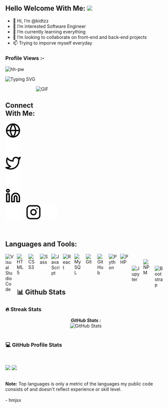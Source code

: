 
## Hello Welcome With Me: <img src="https://media.giphy.com/media/hvRJCLFzcasrR4ia7z/giphy.gif" width="2px">

- 👋 Hi, I’m @kidtzz
- 👀 I’m interested Software Engineer
- 🌱 I’m currently learning everything
- 💞️ I’m looking to collaborate on front-end and back-end projects
- 📫 Trying to imporve myself everyday



<p align="right"> <h3>Profile Views :-</h3>
 <img src="https://komarev.com/ghpvc/?username=kidtzz&label=Profile%20views&color=0e75b6&style=flat"
    alt="hh-pw" /> 
  </p>


![Typing SVG](https://readme-typing-svg.herokuapp.com?font=Architects+Daughter&color=000000&size=30&lines=Hey!+It's+Iman!+👋;I'm+a+Developer)



<img align="right" alt="GIF" src="https://github.com/Gapur/Gapur/blob/master/coding.gif?raw=true" width="408" height="318" />



<!---
kidtzz/kidtzz is a ✨ special ✨ repository because its `README.md` (this file) appears on your GitHub profile.
You can click the Preview link to take a look at your changes.
--->

<br>

## Connect With Me:

[![website](./img/globe-light.svg)](https://kidtz.netlify.app/#gh-light-mode-only)
[![website](./img/globe-dark.svg)](https://kidtz.netlify.app/.html#gh-dark-mode-only)
&nbsp;&nbsp;
[![website](./img/twitter-light.svg)](https://twitter.com/bang16079328?t=BQQmRN5WqhC-wxzqgJKnRA&s=09#gh-light-mode-only)
[![website](./img/twitter-dark.svg)](https://twitter.com/bang16079328?t=BQQmRN5WqhC-wxzqgJKnRA&s=09#gh-dark-mode-only)
&nbsp;&nbsp;
[![website](./img/linkedin-light.svg)](https://www.linkedin.com/in/bangkit-prasetyo-348035201/#gh-light-mode-only)
[![website](./img/linkedin-dark.svg)](https://www.linkedin.com/in/bangkit-prasetyo-348035201/#gh-dark-mode-only)
&nbsp;&nbsp;
[![website](./img/instagram-light.svg)](https://www.instagram.com/arch_kidtz/#gh-light-mode-only)
[![website](./img/instagram-dark.svg)](https://www.instagram.com/arch_kidtz/#gh-dark-mode-only)

<br>





## Languages and Tools:

<img align="left" alt="Visual Studio Code" width="26px" src="https://cdn.jsdelivr.net/gh/devicons/devicon/icons/vscode/vscode-original.svg" style="padding-right:10px;" />
<img align="left" alt="HTML5" width="26px" src="https://cdn.jsdelivr.net/gh/devicons/devicon/icons/html5/html5-original.svg" style="padding-right:10px;" />
<img align="left" alt="CSS3" width="26px" src="https://cdn.jsdelivr.net/gh/devicons/devicon/icons/css3/css3-original.svg" style="padding-right:10px;" />
<img align="left" alt="Sass" width="26px" src="https://cdn.jsdelivr.net/gh/devicons/devicon/icons/sass/sass-original.svg" style="padding-right:10px;" />
<img align="left" alt="JavaScript" width="26px" src="https://cdn.jsdelivr.net/gh/devicons/devicon/icons/javascript/javascript-original.svg" style="padding-right:10px;" />
<img align="left" alt="React" width="26px" src="https://cdn.jsdelivr.net/gh/devicons/devicon/icons/react/react-original.svg" style="padding-right:10px;" />
<img align="left" alt="MySQL" width="26px" src="https://cdn.jsdelivr.net/gh/devicons/devicon/icons/mysql/mysql-original.svg" style="padding-right:10px;" />
<img align="left" alt="Git" width="26px" src="https://cdn.jsdelivr.net/gh/devicons/devicon/icons/git/git-original.svg" style="padding-right:10px;" />
<img align="left" alt="GitHub" width="26px" src="https://user-images.githubusercontent.com/3369400/139448065-39a229ba-4b06-434b-bc67-616e2ed80c8f.png" style="padding-right:10px;" />


<img align="left" alt="Python" width="26px" src="https://cdn.jsdelivr.net/gh/devicons/devicon/icons/python/python-original.svg" style="padding-right:10px;" />
<img align="left" alt="PHP" width="26px" src="https://cdn.jsdelivr.net/gh/devicons/devicon/icons/php/php-original.svg" style="padding-right:10px;" />

<br>

<img align="left" alt="Jupyter" width="26px" src="https://cdn.jsdelivr.net/gh/devicons/devicon/icons/jupyter/jupyter-original-wordmark.svg" style="padding-right:10px; padding-top:20px; " />
<img align="left" alt="NPM" width="26px" src="https://cdn.jsdelivr.net/gh/devicons/devicon/icons/npm/npm-original-wordmark.svg"  style="padding-right:10px;" />
<img align="left" alt="Bootstrap" width="26px" src="https://cdn.jsdelivr.net/gh/devicons/devicon/icons/bootstrap/bootstrap-original.svg" style="padding-right:10px; padding-top:20px; " />



<br>
<br>
<br>





## 📊 Github Stats

### 🔥 Streak Stats

  <p align="center">
  <b><em>GitHub Stats :</em></b> <br/>
  <img src="https://github-readme-streak-stats.herokuapp.com/?user=kidtzz" alt="GitHub Stats" /> <br/><br/>



### 💻 GitHub Profile Stats
  
  <br/>

<p>
  <img height="180em" src="https://github-readme-stats.vercel.app/api?username=kidtzz&show_icons=true&hide_border=true&&count_private=true&include_all_commits=true" />
  <img height="180em" src="https://github-readme-stats.vercel.app/api/top-langs/?username=kidtzz&exclude_repo=KNN-Image-Classification&show_icons=true&hide_border=true&layout=compact&langs_count=8"/>
</p>

  <br/>
  <b>Note:</b> Top languages is only a metric of the languages my public code consists of and doesn't reflect experience or skill level.
<br>
<br>
-   hmjsx
<br>
